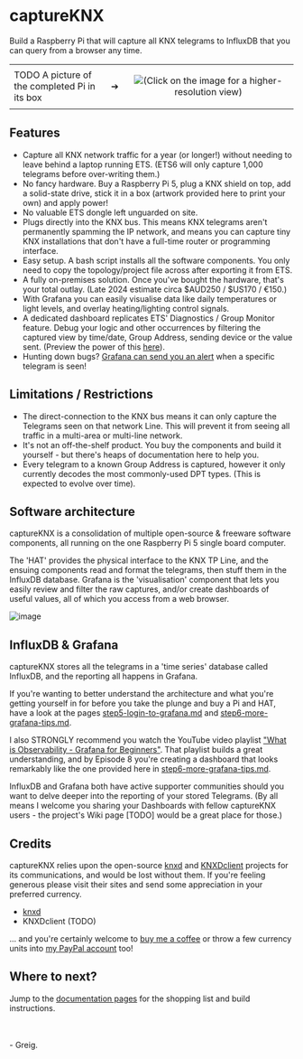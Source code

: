 # captureKNX
Build a Raspberry Pi that will capture all KNX telegrams to InfluxDB that you can query from a browser any time.

<table>
<tr>
<td>TODO A picture of the completed Pi in its box</td>
<td><p>&#10132;</p></td>
<td width="60%"><p align="center"><img src="https://github.com/user-attachments/assets/4e9b8f70-2fc2-4b0b-b88b-9a16e99a4797">(Click on the image for a higher-resolution view)</p></td>
</tr>
  
</table>

## Features

- Capture all KNX network traffic for a year (or longer!) without needing to leave behind a laptop running ETS. (ETS6 will only capture 1,000 telegrams before over-writing them.)
- No fancy hardware. Buy a Raspberry Pi 5, plug a KNX shield on top, add a solid-state drive, stick it in a box (artwork provided here to print your own) and apply power!
- No valuable ETS dongle left unguarded on site.
- Plugs directly into the KNX bus. This means KNX telegrams aren't permanently spamming the IP network, and means you can capture tiny KNX installations that don't have a full-time router or programming interface.
- Easy setup. A bash script installs all the software components. You only need to copy the topology/project file across after exporting it from ETS.
- A fully on-premises solution. Once you've bought the hardware, that's your total outlay. (Late 2024 estimate circa $AUD250 / $US170 / €150.)
- With Grafana you can easily visualise data like daily temperatures or light levels, and overlay heating/lighting control signals.
- A dedicated dashboard replicates ETS' Diagnostics / Group Monitor feature. Debug your logic and other occurrences by filtering the captured view by time/date, Group Address, sending device or the value sent. (Preview the power of this [here](/docs/step5-login-to-grafana.md#demo)).
- Hunting down bugs? [Grafana can send you an alert](/docs/advanced-applications.md#setup-grafana-alerts) when a specific telegram is seen!

## Limitations / Restrictions

- The direct-connection to the KNX bus means it can only capture the Telegrams seen on that network Line. This will prevent it from seeing all traffic in a multi-area or multi-line network.
- It's not an off-the-shelf product. You buy the components and build it yourself - but there's heaps of documentation here to help you.
- Every telegram to a known Group Address is captured, however it only currently decodes the most commonly-used DPT types. (This is expected to evolve over time).

## Software architecture

captureKNX is a consolidation of multiple open-source & freeware software components, all running on the one Raspberry Pi 5 single board computer.

The 'HAT' provides the physical interface to the KNX TP Line, and the ensuing components read and format the telegrams, then stuff them in the InfluxDB database. Grafana is the 'visualisation' component that lets you easily review and filter the raw captures, and/or create dashboards of useful values, all of which you access from a web browser.




![image](https://github.com/user-attachments/assets/a4ba8e35-8c87-4f54-a2df-e4ff7d9a9aaa)

## InfluxDB & Grafana

captureKNX stores all the telegrams in a 'time series' database called InfluxDB, and the reporting all happens in Grafana.

If you're wanting to better understand the architecture and what you're getting yourself in for before you take the plunge and buy a Pi and HAT, have a look at the pages [step5-login-to-grafana.md](step5-login-to-grafana.md) and [step6-more-grafana-tips.md](step6-more-grafana-tips.md).

I also STRONGLY recommend you watch the YouTube video playlist ["What is Observability - Grafana for Beginners"](https://youtube.com/playlist?list=PLDGkOdUX1Ujo27m6qiTPPCpFHVfyKq9jT&si=q5BIC9lkn3LJmBc6). That playlist builds a great understanding, and by Episode 8 you're creating a dashboard that looks remarkably like the one provided here in [step6-more-grafana-tips.md](step6-more-grafana-tips.md).

InfluxDB and Grafana both have active supporter communities should you want to delve deeper into the reporting of your stored Telegrams. (By all means I welcome you sharing your Dashboards with fellow captureKNX users - the project's Wiki page [TODO] would be a great place for those.)

## Credits

captureKNX relies upon the open-source [knxd](https://github.com/knxd/knxd) and [KNXDclient](https://github.com/mhthies/knxdclient) projects for its communications, and would be lost without them. If you're feeling generous please visit their sites and send some appreciation in your preferred currency.

- [knxd](https://github.com/knxd/knxd#compensation--personal-statement)
- KNXDclient (TODO)

... and you're certainly welcome to [buy me a coffee](https://buymeacoffee.com/greiginsydney) or throw a few currency units into [my PayPal account](https://www.paypal.com/paypalme/greiginsydney/) too!

## Where to next?

Jump to the [documentation pages](https://github.com/greiginsydney/captureKNX/tree/main/docs) for the shopping list and build instructions.

<br><br>
\- Greig.
